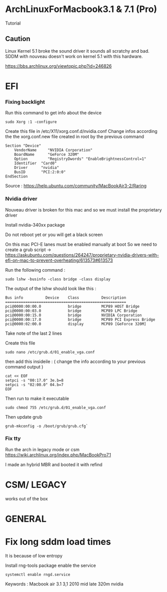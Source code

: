 # ArchLinuxForMacbook3.1 & 7.1 (Pro)
Tutorial

## Caution

Linux Kernel 5.1 broke the sound driver it sounds all scratchy and bad.
SDDM with nouveau doesn't work  on kernel 5.1 with this hardware.

https://bbs.archlinux.org/viewtopic.php?id=246826


# EFI

### Fixing backlight

Run this command to get info about the device

```
sudo Xorg :1 -configure
```

Create this file in /etc/X11/xorg.conf.d/nvidia.conf 
Change infos according the the xorg.conf.new file created in
root by the previous command

```
Section "Device"
    VendorName     "NVIDIA Corporation"
    BoardName      "GeForce 320M"
    Option         "RegistryDwords" "EnableBrightnessControl=1"
    Identifier  "Card0"
    Driver      "nvidia"
    BusID       "PCI:2:0:0"
EndSection
```

Source : https://help.ubuntu.com/community/MacBookAir3-2/Raring

### Nvidia driver

Nouveau driver is broken for this mac and so we must install the proprietary driver

Install nvidia-340xx package

Do not reboot yet or you will get a black screen 

On this mac PCI-E lanes must be enabled manually at boot
So we need to create a grub script -> https://askubuntu.com/questions/264247/proprietary-nvidia-drivers-with-efi-on-mac-to-prevent-overheating/613573#613573

Run the following command :

```
sudo lshw -businfo -class bridge -class display
```

The output of the lshw should look like this :

```
Bus info          Device    Class          Description
======================================================
pci@0000:00:00.0            bridge         MCP89 HOST Bridge
pci@0000:00:03.0            bridge         MCP89 LPC Bridge
pci@0000:00:15.0            bridge         NVIDIA Corporation
pci@0000:00:17.0            bridge         MCP89 PCI Express Bridge
pci@0000:02:00.0            display        MCP89 [GeForce 320M]

```

Take note of the last 2 lines


Create this file 

```
sudo nano /etc/grub.d/01_enable_vga.conf
```

then add this insideile : ( change the info according to your previous command output )

```
cat << EOF
setpci -s "00:17.0" 3e.b=8
setpci -s "02:00.0" 04.b=7
EOF
```

Then run to make it executable

```
sudo chmod 755 /etc/grub.d/01_enable_vga.conf
```

Then update grub

```
grub-mkconfig -o /boot/grub/grub.cfg`
```

### Fix tty

Run the arch in legacy mode or csm
https://wiki.archlinux.org/index.php/MacBookPro7,1

I made an hybrid MBR and booted it with refind

# CSM/ LEGACY

works out of the box


# GENERAL

# Fix long sddm load times
It is because of low entropy

Install rng-tools package
enable the service

```
systemctl enable rngd.service
```

Keywords :
Macbook air 3.1 3,1 2010 mid late 320m nvidia
